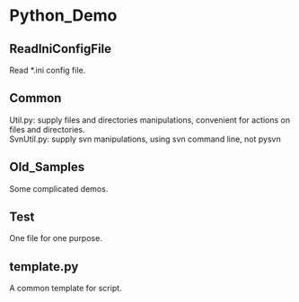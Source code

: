 # Python_Demo

## ReadIniConfigFile
Read *.ini config file.


## Common
Util.py: supply files and directories manipulations, convenient for actions on files and directories.  
SvnUtil.py: supply svn manipulations, using svn command line, not pysvn


## Old_Samples
Some complicated demos.

## Test
One file for one purpose.


## template.py
A common template for script.
